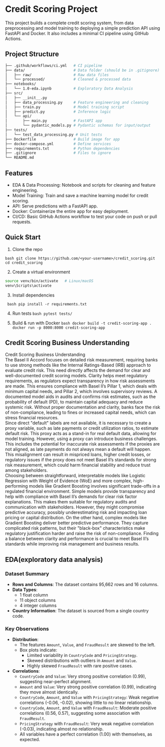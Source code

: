 # Credit Scoring Project
This project builds a complete credit scoring system, from data preprocessing and model training to deploying a simple prediction API using FastAPI and Docker.
It also includes a minimal CI pipeline using GitHub Actions.

## Project Structure
```bash 
├── .github/workflows/ci.yml   # CI pipeline
├── data/                      # Data folder (should be in .gitignore)
│   ├── raw/                   # Raw data files
│   └── processed/             # Cleaned & processed data
├── notebooks/
│   └── 1.0-eda.ipynb          # Exploratory Data Analysis
├── src/
│   ├── __init__.py
│   ├── data_processing.py     # Feature engineering and cleaning
│   ├── train.py               # Model training script
│   ├── predict.py             # Inference logic
│   └── api/
│       ├── main.py            # FastAPI app
│       └── pydantic_models.py # Pydantic schemas for input/output
├── tests/
│   └── test_data_processing.py # Unit tests
├── Dockerfile                 # Build image for app
├── docker-compose.yml         # Define services
├── requirements.txt           # Python dependencies
├── .gitignore                 # Files to ignore
└── README.md  
```

## Features
- EDA & Data Processing: Notebook and scripts for cleaning and feature engineering.
- Model Training: Train and save a machine learning model for credit scoring.
- API: Serve predictions with a FastAPI app.
- Docker: Containerize the entire app for easy deployment.
- CI/CD: Basic GitHub Actions workflow to test your code on push or pull requests.

## Quick Start

1. Clone the repo

```bash git clone https://github.com/<your-username>/credit_scoring.git  cd credit_scoring ```

2. Create a virtual environment

```bash python -m venv venv
source venv/bin/activate   # Linux/macOS
venv\Scripts\activate
 ```

3. Install dependencies

``` bash pip install -r requirements.txt```

4. Run tests
```bash pytest tests/```

5. Build & run with Docker
```bash docker build -t credit-scoring-app . docker run -p 8000:8000 credit-scoring-app```

## Credit Scoring Business Understanding
Credit Scoring Business Understanding  
The Basel II Accord focuses on detailed risk measurement, requiring banks to use strong methods like the Internal Ratings-Based (IRB) approach to evaluate credit risk. This need directly affects the demand for clear and well-documented credit scoring models. Clarity helps meet regulatory requirements, as regulators expect transparency in how risk assessments are made. This ensures compliance with Basel II’s Pillar 1, which deals with minimum capital needs, and Pillar 2, which involves supervisory reviews. A documented model aids in audits and confirms risk estimates, such as the probability of default (PD), to maintain capital adequacy and reduce systemic risk. Without proper documentation and clarity, banks face the risk of non-compliance, leading to fines or increased capital needs, which can stress financial resources.  
Since direct "default" labels are not available, it is necessary to create a proxy variable, such as late payments or credit utilization ratios, to estimate default risk. This proxy acts as a stand-in for real default data, allowing for model training. However, using a proxy can introduce business challenges. This includes the potential for inaccurate risk assessments if the proxies are not aligned, as late payments do not always mean a default will happen. This misalignment can result in mispriced loans, higher credit losses, or regulatory issues if the proxy does not meet Basel II’s standards for strong risk measurement, which could harm financial stability and reduce trust among stakeholders.  
Choosing between straightforward, interpretable models like Logistic Regression with Weight of Evidence (WoE) and more complex, high-performing models like Gradient Boosting involves significant trade-offs in a regulated financial environment. Simple models provide transparency and help with compliance with Basel II’s demands for clear risk factor explanations. This makes them suitable for regulatory audits and communication with stakeholders. However, they might compromise predictive accuracy, possibly underestimating risk and impacting loan pricing or capital distribution. On the other hand, complex models like Gradient Boosting deliver better predictive performance. They capture complicated risk patterns, but their "black-box" characteristics make regulatory justification harder and raise the risk of non-compliance. Finding a balance between clarity and performance is crucial to meet Basel II’s standards while improving risk management and business results.


## EDA(exploratory data analysis)

### Dataset Summary
- **Rows and Columns**: The dataset contains 95,662 rows and 16 columns.
- **Data Types**: 
  - 1 float column
  - 11 object columns
  - 4 integer columns
- **Country Information**: The dataset is sourced from a single country code.

### Key Observations
- **Distribution**:
  - The features `Amount`, `Value`, and `FraudResult` are skewed to the left.
  - Box plots indicate:
    - Limited variability in `CountryCode` and `PricingStrategy`.
    - Skewed distributions with outliers in `Amount` and `Value`.
    - Highly skewed `FraudResult` with rare positive cases.
- **Correlations**:
  - `CountryCode` and `Value`: Very strong positive correlation (0.99), suggesting near-perfect alignment.
  - `Amount` and `Value`: Very strong positive correlation (0.99), indicating they move almost identically.
  - `CountryCode`, `Amount`, and `Value` with `PricingStrategy`: Weak negative correlations (-0.06, -0.02), showing little to no linear relationship.
  - `CountryCode`, `Amount`, and `Value` with `FraudResult`: Moderate positive correlations (0.56, 0.57), suggesting some association with `FraudResult`.
  - `PricingStrategy` with `FraudResult`: Very weak negative correlation (-0.03), indicating almost no relationship.
  - All variables have a perfect correlation (1.00) with themselves, as expected.